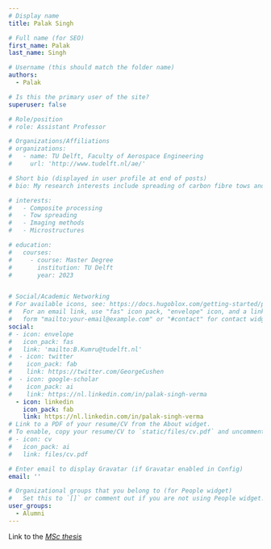 ```yaml
---
# Display name
title: Palak Singh

# Full name (for SEO)
first_name: Palak
last_name: Singh

# Username (this should match the folder name)
authors:
  - Palak

# Is this the primary user of the site?
superuser: false

# Role/position
# role: Assistant Professor

# Organizations/Affiliations
# organizations:
#   - name: TU Delft, Faculty of Aerospace Engineering
#     url: 'http://www.tudelft.nl/ae/'

# Short bio (displayed in user profile at end of posts)
# bio: My research interests include spreading of carbon fibre tows and defect detection and imaging

# interests:
#   - Composite processing
#   - Tow spreading
#   - Imaging methods
#   - Microstructures

# education:
#   courses:
#     - course: Master Degree
#       institution: TU Delft
#       year: 2023


# Social/Academic Networking
# For available icons, see: https://docs.hugoblox.com/getting-started/page-builder/#icons
#   For an email link, use "fas" icon pack, "envelope" icon, and a link in the
#   form "mailto:your-email@example.com" or "#contact" for contact widget.
social:
# - icon: envelope
#   icon_pack: fas
#   link: 'mailto:B.Kumru@tudelft.nl'
#  - icon: twitter
#    icon_pack: fab
#    link: https://twitter.com/GeorgeCushen
#  - icon: google-scholar
#    icon_pack: ai
#    link: https://nl.linkedin.com/in/palak-singh-verma
  - icon: linkedin
    icon_pack: fab
    link: https://nl.linkedin.com/in/palak-singh-verma
# Link to a PDF of your resume/CV from the About widget.
# To enable, copy your resume/CV to `static/files/cv.pdf` and uncomment the lines below.
# - icon: cv
#   icon_pack: ai
#   link: files/cv.pdf

# Enter email to display Gravatar (if Gravatar enabled in Config)
email: ''

# Organizational groups that you belong to (for People widget)
#   Set this to `[]` or comment out if you are not using People widget.
user_groups:
  - Alumni
---
```


Link to the [*MSc thesis*](https://repository.tudelft.nl/record/uuid:b1273070-ba0d-4c0f-8ab4-4ad6b2666378)



